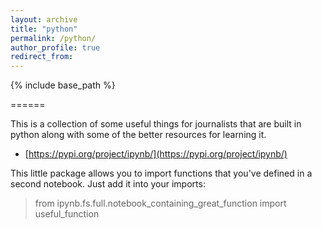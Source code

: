 ```yaml
---
layout: archive
title: "python"
permalink: /python/
author_profile: true
redirect_from:
---
```


{% include base_path %}

======

This is a collection of some useful things for journalists that are built in python along with some of the better resources for learning it.

* [https://pypi.org/project/ipynb/](https://pypi.org/project/ipynb/)

This little package allows you to import functions that you've defined in a second notebook. Just add it into your imports:

> from ipynb.fs.full.notebook_containing_great_function import useful_function 


